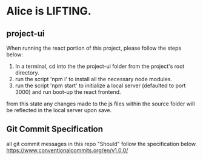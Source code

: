 # Alice is LIFTING.

## project-ui

When running the react portion of this project, please follow the steps below:

1. In a terminal, cd into the the project-ui folder from the project's root directory.
2. run the script 'npm i' to install all the necessary node modules.
3. run the script 'npm start' to initialize a local server (defaulted to port 3000) and run boot-up the react frontend.

from this state any changes made to the js files within the source folder will be reflected in the local server upon save.

## Git Commit Specification

all git commit messages in this repo "Should" follow the specification below.
https://www.conventionalcommits.org/en/v1.0.0/
